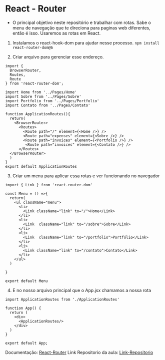 # React - Router 

* O principal objetivo neste repositório e trabalhar com rotas. 
Sabe o menu de navegação que te direciona para paginas web diferentes, então é isso.
Usaremos as rotas em React. 

1. Instalamos o react-hook-dom para ajudar nesse processo.
```npm install react-router-dom@6```

2. Criar arquivo para gerenciar esse endereço.
```
import {  
  BrowserRouter,
  Routes,
  Route
} from 'react-router-dom';

import Home from '../Pages/Home'
import Sobre from '../Pages/Sobre'
import Portfolio from '../Pages/Portfolio'
import Contato from '../Pages/Contato'

function ApplicationRoutes(){
  return(
    <BrowserRouter>
      <Routes>
        <Route path="/" element={<Home />} />
        <Route path="expenses" element={<Sobre />} />
        <Route path="invoices" element={<Portfolio />} />
         <Route path="invoices" element={<Contato />} />
      </Routes>
  </BrowserRouter>
  )
}
export default ApplicationRoutes
```
3. Criar um menu para aplicar essa rotas e ver funcionando no navegador 
```
import { Link } from 'react-router-dom'

const Menu = () =>{
  return(
    <ul className="menu">
      <li>
        <Link className="link" to="/">Home</Link>
      </li>
      <li>
        <Link  className="link" to="/sobre">Sobre</Link>
      </li>
      <li>
        <Link  className="link" to="/portfolio">Portfólio</Link>
      </li>
      <li>
        <Link className="link" to="/contato">Contato</Link>
      </li>
    </ul>
  )

}

export default Menu
```
4. E no nosso arquivo principal que o App.jsx chamamos a nossa rota
```
import ApplicationRoutes from './ApplicationRoutes'

function App() {
  return (
    <div>      
      <ApplicationRoutes/>    
    </div>   
  )
}

export default App;
```
Documentação: [React-Router](https://reactrouter.com/docs/en/v6)
Link Repositorio da aula: [Link-Repositorio](https://github.com/coelholeticia/On17-TodasEmTech-ReactIII)